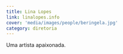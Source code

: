 ```yaml
---
title: Lina Lopes
link: linalopes.info
cover: 'media/images/people/beringela.jpg'
category: diretoria
---
```

Uma artista apaixonada.
